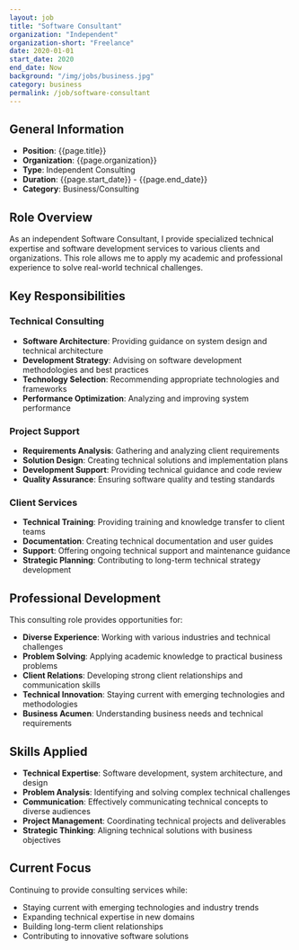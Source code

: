 ```yaml
---
layout: job
title: "Software Consultant"
organization: "Independent"
organization-short: "Freelance"
date: 2020-01-01
start_date: 2020
end_date: Now
background: "/img/jobs/business.jpg"
category: business
permalink: /job/software-consultant
---
```


## General Information

- **Position**: {{page.title}}
- **Organization**: {{page.organization}}
- **Type**: Independent Consulting
- **Duration**: {{page.start_date}} - {{page.end_date}}
- **Category**: Business/Consulting

## Role Overview

As an independent Software Consultant, I provide specialized technical expertise and software development services to various clients and organizations. This role allows me to apply my academic and professional experience to solve real-world technical challenges.

## Key Responsibilities

### Technical Consulting
- **Software Architecture**: Providing guidance on system design and technical architecture
- **Development Strategy**: Advising on software development methodologies and best practices
- **Technology Selection**: Recommending appropriate technologies and frameworks
- **Performance Optimization**: Analyzing and improving system performance

### Project Support
- **Requirements Analysis**: Gathering and analyzing client requirements
- **Solution Design**: Creating technical solutions and implementation plans
- **Development Support**: Providing technical guidance and code review
- **Quality Assurance**: Ensuring software quality and testing standards

### Client Services
- **Technical Training**: Providing training and knowledge transfer to client teams
- **Documentation**: Creating technical documentation and user guides
- **Support**: Offering ongoing technical support and maintenance guidance
- **Strategic Planning**: Contributing to long-term technical strategy development

## Professional Development

This consulting role provides opportunities for:

- **Diverse Experience**: Working with various industries and technical challenges
- **Problem Solving**: Applying academic knowledge to practical business problems
- **Client Relations**: Developing strong client relationships and communication skills
- **Technical Innovation**: Staying current with emerging technologies and methodologies
- **Business Acumen**: Understanding business needs and technical requirements

## Skills Applied

- **Technical Expertise**: Software development, system architecture, and design
- **Problem Analysis**: Identifying and solving complex technical challenges
- **Communication**: Effectively communicating technical concepts to diverse audiences
- **Project Management**: Coordinating technical projects and deliverables
- **Strategic Thinking**: Aligning technical solutions with business objectives

## Current Focus

Continuing to provide consulting services while:
- Staying current with emerging technologies and industry trends
- Expanding technical expertise in new domains
- Building long-term client relationships
- Contributing to innovative software solutions


